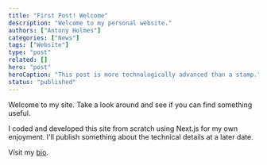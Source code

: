 ```yaml
---
title: "First Post! Welcome"
description: "Welcome to my personal website."
authors: ["Antony Holmes"]
categories: ["News"]
tags: ["Website"]
type: "post"
related: []
hero: "post"
heroCaption: "This post is more technologically advanced than a stamp."
status: "published"
---
```


Welcome to my site. Take a look around and see if you can find something useful.

<!-- end -->

I coded and developed this site from scratch using Next.js for my own enjoyment. I'll publish something about the technical details at
a later date.

Visit my [bio](/people/antony-holmes).
